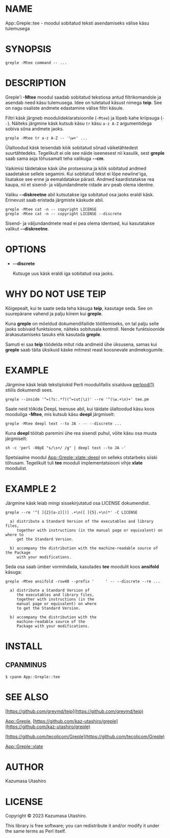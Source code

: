 # NAME

App::Greple::tee - moodul sobitatud teksti asendamiseks välise käsu tulemusega

# SYNOPSIS

    greple -Mtee command -- ...

# DESCRIPTION

Greple'i **-Mtee** moodul saadab sobitatud tekstiosa antud filtrikomandole ja asendab need käsu tulemusega. Idee on tuletatud käsust nimega **teip**. See on nagu osaliste andmete edastamine välise filtri käsule.

Filtri käsk järgneb moodulideklaratsioonile (`-Mtee`) ja lõpeb kahe kriipsuga (`--`). Näiteks järgmine käsk kutsub käsu `tr` käsu `a-z A-Z` argumentidega sobiva sõna andmete jaoks.

    greple -Mtee tr a-z A-Z -- '\w+' ...

Ülaltoodud käsk teisendab kõik sobitatud sõnad väiketähtedest suurtähtedeks. Tegelikult ei ole see näide iseenesest nii kasulik, sest **greple** saab sama asja tõhusamalt teha valikuga **--cm**.

Vaikimisi täidetakse käsk ühe protsessina ja kõik sobitatud andmed saadetakse sellele segamini. Kui sobitatud tekst ei lõpe newline'iga, lisatakse see enne ja eemaldatakse pärast. Andmed kaardistatakse rea kaupa, nii et sisend- ja väljundandmete ridade arv peab olema identne.

Valiku **--diskreetne** abil kutsutakse iga sobitatud osa jaoks eraldi käsk. Erinevust saab eristada järgmiste käskude abil.

    greple -Mtee cat -n -- copyright LICENSE
    greple -Mtee cat -n -- copyright LICENSE --discrete

Sisend- ja väljundandmete read ei pea olema identsed, kui kasutatakse valikut **--diskreetne**.

# OPTIONS

- **--discrete**

    Kutsuge uus käsk eraldi iga sobitatud osa jaoks.

# WHY DO NOT USE TEIP

Kõigepealt, kui te saate seda teha käsuga **teip**, kasutage seda. See on suurepärane vahend ja palju kiirem kui **greple**.

Kuna **greple** on mõeldud dokumendifailide töötlemiseks, on tal palju selle jaoks sobivaid funktsioone, näiteks sobitusala kontroll. Nende funktsioonide ärakasutamiseks tasuks ehk kasutada **greple**.

Samuti ei saa **teip** töödelda mitut rida andmeid ühe üksusena, samas kui **greple** saab täita üksikuid käske mitmest reast koosnevale andmekogumile.

# EXAMPLE

Järgmine käsk leiab tekstiplokid Perli moodulifailis sisalduva [perlpod(1)](http://man.he.net/man1/perlpod) stiilis dokumendi sees.

    greple --inside '^=(?s:.*?)(^=cut|\z)' --re '^(\w.+\n)+' tee.pm

Saate neid tõlkida DeepL teenuse abil, kui täidate ülaltoodud käsu koos mooduliga **-Mtee**, mis kutsub käsu **deepl** järgmiselt:

    greple -Mtee deepl text --to JA - -- --discrete ...

Kuna **deepl** töötab paremini ühe rea sisendi puhul, võite käsu osa muuta järgmiselt:

    sh -c 'perl -00pE "s/\s+/ /g" | deepl text --to JA -'

Spetsiaalne moodul [App::Greple::xlate::deepl](https://metacpan.org/pod/App%3A%3AGreple%3A%3Axlate%3A%3Adeepl) on selleks otstarbeks siiski tõhusam. Tegelikult tuli **tee** mooduli implementatsiooni vihje **xlate** moodulist.

# EXAMPLE 2

Järgmine käsk leiab mingi sissekirjutatud osa LICENSE dokumendist.

    greple --re '^[ ]{2}[a-z][)] .+\n([ ]{5}.+\n)*' -C LICENSE

      a) distribute a Standard Version of the executables and library files,
         together with instructions (in the manual page or equivalent) on where to
         get the Standard Version.
    
      b) accompany the distribution with the machine-readable source of the Package
         with your modifications.
    

Seda osa saab ümber vormindada, kasutades **tee** moodulit koos **ansifold** käsuga:

    greple -Mtee ansifold -rsw40 --prefix '     ' -- --discrete --re ...

      a) distribute a Standard Version of
         the executables and library files,
         together with instructions (in the
         manual page or equivalent) on where
         to get the Standard Version.
    
      b) accompany the distribution with the
         machine-readable source of the
         Package with your modifications.
    

# INSTALL

## CPANMINUS

    $ cpanm App::Greple::tee

# SEE ALSO

[https://github.com/greymd/teip](https://github.com/greymd/teip)

[App::Greple](https://metacpan.org/pod/App%3A%3AGreple), [https://github.com/kaz-utashiro/greple](https://github.com/kaz-utashiro/greple)

[https://github.com/tecolicom/Greple](https://github.com/tecolicom/Greple)

[App::Greple::xlate](https://metacpan.org/pod/App%3A%3AGreple%3A%3Axlate)

# AUTHOR

Kazumasa Utashiro

# LICENSE

Copyright © 2023 Kazumasa Utashiro.

This library is free software; you can redistribute it and/or modify
it under the same terms as Perl itself.
